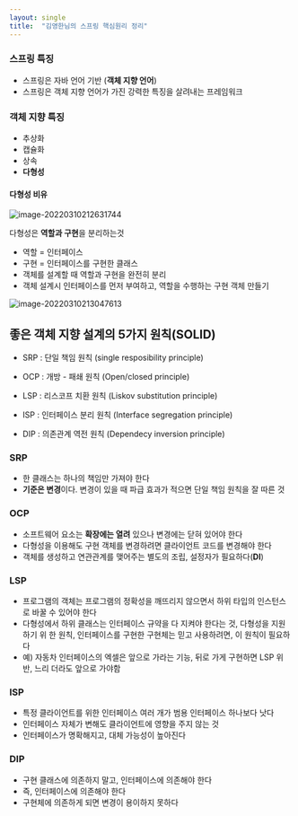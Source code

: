 ```yaml
---
layout: single
title:  "김영한님의 스프링 핵심원리 정리"
---
```


### 스프링 특징

- 스프링은 자바 언어 기반 (**객체 지향 언어**)
- 스프링은 객체 지향 언어가 가진 강력한 특징을 살려내는 프레임워크

### 객체 지향 특징

- 추상화
- 캡슐화
- 상속
- **다형성**

#### 다형성 비유

![image-20220310212631744](C:\Users\HOME\AppData\Roaming\Typora\typora-user-images\image-20220310212631744.png)



다형성은 **역할과 구현**을 분리하는것

- 역할 = 인터페이스
- 구현 = 인터페이스를 구현한 클래스
- 객체를 설계할 때 역할과 구현을 완전히 분리
- 객체 설계시 인터페이스를 먼저 부여하고, 역할을 수행하는 구현 객체 만들기

![image-20220310213047613](C:\Users\HOME\AppData\Roaming\Typora\typora-user-images\image-20220310213047613.png)



## 좋은 객체 지향 설계의 5가지 원칙(SOLID)

- SRP : 단일 책임 원칙 (single resposibility principle)

- OCP : 개방 - 패쇄 원칙 (Open/closed principle)
- LSP : 리스코프 치환 원칙 (Liskov substitution principle)
- ISP : 인터페이스 분리 원칙 (Interface segregation principle)
- DIP : 의존관계 역전 원칙 (Dependecy inversion principle)



### SRP

- 한 클래스는 하나의 책임만 가져야 한다
- **기준은 변경**이다. 변경이 있을 때 파급 효과가 적으면 단일 책임 원칙을 잘 따른 것



### OCP

- 소프트웨어 요소는 **확장에는 열려** 있으나 변경에는 닫혀 있어야 한다
- 다형성을 이용해도 구현 객체를 변경하려면 클라이언트 코드를 변경해야 한다
- 객체를 생성하고 연관관계를 맺어주는 별도의 조립, 설정자가 필요하다(**DI**)



### LSP

- 프로그램의 객체는 프로그램의 정확성을 깨뜨리지 않으면서 하위 타입의 인스턴스로 바꿀 수 있어야 한다
- 다형성에서 하위 클래스는 인터페이스 규약을 다 지켜야 한다는 것, 다형성을 지원하기 위 한 원칙, 인터페이스를 구현한 구현체는 믿고 사용하려면, 이 원칙이 필요하다
- 예) 자동차 인터페이스의 엑셀은 앞으로 가라는 기능, 뒤로 가게 구현하면 LSP 위반, 느리 더라도 앞으로 가야함



### ISP

- 특정 클라이언트를 위한 인터페이스 여러 개가 범용 인터페이스 하나보다 낫다
- 인터페이스 자체가 변해도 클라이언트에 영향을 주지 않는 것
- 인터페이스가 명확해지고, 대체 가능성이 높아진다



### DIP

- 구현 클래스에 의존하지 말고, 인터페이스에 의존해야 한다
- 즉, 인터페이스에 의존해야 한다
- 구현체에 의존하게 되면 변경이 용이하지 못하다
